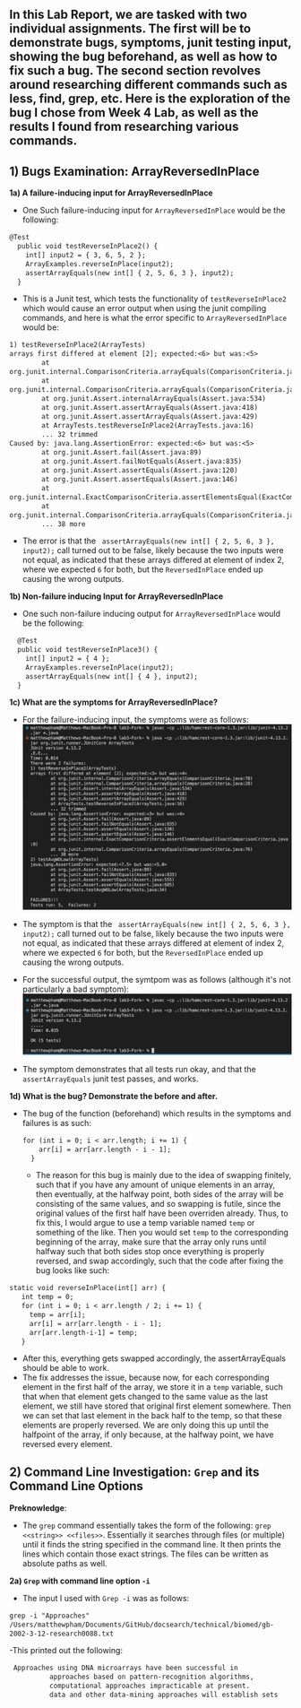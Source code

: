 ## **In this Lab Report, we are tasked with two individual assignments. The first will be to demonstrate bugs, symptoms, junit testing input, showing the bug beforehand, as well as how to fix such a bug. The second section revolves around researching different commands such as less, find, grep, etc. Here is the exploration of the bug I chose from Week 4 Lab, as well as the results I found from researching various commands.**

## **1) Bugs Examination: ArrayReversedInPlace**

**1a) A failure-inducing input for ArrayReversedInPlace**
- One Such failure-inducing input for ```ArrayReversedInPlace``` would be the following:

```
@Test
  public void testReverseInPlace2() {
    int[] input2 = { 3, 6, 5, 2 };
    ArrayExamples.reverseInPlace(input2);
    assertArrayEquals(new int[] { 2, 5, 6, 3 }, input2);
  }
```
- This is a Junit test, which tests the functionality of ```testReverseInPlace2``` which would cause an error output when using the junit compiling commands, and here is what the error specific to ```ArrayReversedInPlace``` would be:

```
1) testReverseInPlace2(ArrayTests)
arrays first differed at element [2]; expected:<6> but was:<5>
        at org.junit.internal.ComparisonCriteria.arrayEquals(ComparisonCriteria.java:78)
        at org.junit.internal.ComparisonCriteria.arrayEquals(ComparisonCriteria.java:28)
        at org.junit.Assert.internalArrayEquals(Assert.java:534)
        at org.junit.Assert.assertArrayEquals(Assert.java:418)
        at org.junit.Assert.assertArrayEquals(Assert.java:429)
        at ArrayTests.testReverseInPlace2(ArrayTests.java:16)
        ... 32 trimmed
Caused by: java.lang.AssertionError: expected:<6> but was:<5>
        at org.junit.Assert.fail(Assert.java:89)
        at org.junit.Assert.failNotEquals(Assert.java:835)
        at org.junit.Assert.assertEquals(Assert.java:120)
        at org.junit.Assert.assertEquals(Assert.java:146)
        at org.junit.internal.ExactComparisonCriteria.assertElementsEqual(ExactComparisonCriteria.java:8)
        at org.junit.internal.ComparisonCriteria.arrayEquals(ComparisonCriteria.java:76)
        ... 38 more
```
- The error is that the ``` assertArrayEquals(new int[] { 2, 5, 6, 3 }, input2);``` call turned out to be false, likely because the two inputs were not equal, as indicated that these arrays differed at element of index 2, where we expected ```6``` for both, but the ```ReversedInPlace``` ended up causing the wrong outputs.

**1b) Non-failure inducing Input for ArrayReversedInPlace**
- One such non-failure inducing output for ```ArrayReversedInPlace``` would be the following:

```
  @Test
  public void testReverseInPlace3() {
    int[] input2 = { 4 };
    ArrayExamples.reverseInPlace(input2);
    assertArrayEquals(new int[] { 4 }, input2);
  }
```

**1c) What are the symptoms for ArrayReversedInPlace?**

- For the failure-inducing input, the symptoms were as follows:
  ![image](ArrayReversedInPlaceFailureInduce.png)

- The symptom is that the ``` assertArrayEquals(new int[] { 2, 5, 6, 3 }, input2);``` call turned out to be false, likely because the two inputs were not equal, as indicated that these arrays differed at element of index 2, where we expected ```6``` for both, but the ```ReversedInPlace``` ended up causing the wrong outputs.
 
- For the successful output, the symtpom was as follows (although it's not particularly a bad symptom):
 ![image](ArrayReversedInPlaceSuccess.png)

- The symptom demonstrates that all tests run okay, and that the ```assertArrayEquals``` junit test passes, and works.

**1d) What is the bug? Demonstrate the before and after.**

- The bug of the function (beforehand) which results in the symptoms and failures is as such:

  ```
  for (int i = 0; i < arr.length; i += 1) {
      arr[i] = arr[arr.length - i - 1];
    }
  ```

  - The reason for this bug is mainly due to the idea of swapping finitely, such that if you have any amount of unique elements in an array, then eventually, at the halfway point, both sides of the array will be consisting of the same values, and so swapping is futile, since the original values of the first half have been overriden already. Thus, to fix this, I would argue to use a temp variable named ```temp``` or something of the like. Then you would set ```temp``` to the corresponding beginning of the array, make sure that the array only runs until halfway such that both sides stop once everything is properly reversed, and swap accordingly, such that the code after fixing the bug looks like such:

 ```
static void reverseInPlace(int[] arr) {
    int temp = 0;
    for (int i = 0; i < arr.length / 2; i += 1) {
      temp = arr[i];
      arr[i] = arr[arr.length - i - 1];
      arr[arr.length-i-1] = temp;
    }
```
- After this, everything gets swapped accordingly, the assertArrayEquals should be able to work.
- The fix addresses the issue, because now, for each corresponding element in the first half of the array, we store it in a ```temp``` variable, such that when that element gets changed to the same value as the last element, we still have stored that original first element somewhere. Then we can set that last element in the back half to the temp, so that these elements are properly reversed. We are only doing this up until the halfpoint of the array, if only because, at the halfway point, we have reversed every element. 



## **2) Command Line Investigation: ```Grep``` and its Command Line Options**

**Preknowledge**: 
- The ```grep``` command essentially takes the form of the following: ```grep <<string>> <<files>>```. Essentially it searches through files (or multiple) until it finds the string specified in the command line. It then prints the lines which contain those exact strings. The files can be written as absolute paths as well. 

**2a) ```Grep``` with command line option ```-i```**
- The input I used with ```Grep -i``` was as follows:

```
grep -i "Approaches" /Users/matthewpham/Documents/GitHub/docsearch/technical/biomed/gb-2002-3-12-research0088.txt
```
-This printed out the following: 

```
 Approaches using DNA microarrays have been successful in
          approaches based on pattern-recognition algorithms,
          computational approaches impracticable at present.
          data and other data-mining approaches will establish sets
```
